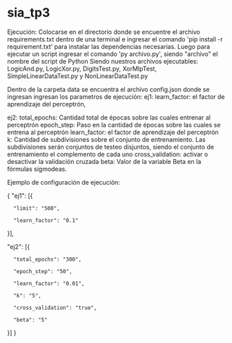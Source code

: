 # sia_tp3
Ejecución:
Colocarse en el directorio donde se encuentre el archivo requirements.txt dentro de una terminal e ingresar el comando 'pip install -r requirement.txt'
para instalar las dependencias necesarias.
Luego para ejecutar un script ingresar el comando 'py archivo.py', siendo "archivo" el nombre del script de Python
Siendo nuestros archivos ejecutables: LogicAnd.py, LogicXor.py, DigitsTest.py, XorMIpTest, SimpleLinearDataTest.py y NonLinearDataTest.py

Dentro de la carpeta data se encuentra el archívo config.json donde se ingresan ingresan los parametros de ejecución:
ej1:
learn_factor: el factor de aprendizaje del perceptrón,

ej2:
total_epochs: Cantidad total de épocas sobre las cuales entrenar al perceptrón
epoch_step: Paso en la cantidad de épocas sobre las cuales se entrena al perceptrón
learn_factor: el factor de aprendizaje del perceptrón
k: Cantidad de subdivisiones sobre el conjunto de entrenamiento. Las subdivisiones serán conjuntos de testeo disjuntos, siendo el conjunto de entrenamiento el complemento de cada uno
cross_validation: activar o desactivar la validación cruzada
beta: Valor de la variable Beta en la fórmulas sigmodeas.


Ejemplo de configuración de ejecución:

{
  "ej1": [{
  
      "limit": "500",
      
      "learn_factor": "0.1"

  }],


  "ej2": [{
  
      "total_epochs": "300",
      
      "epoch_step": "50",
      
      "learn_factor": "0.01",
      
      "k": "5",
      
      "cross_validation": "true",
      
      "beta": "5"
      
  }]
}
